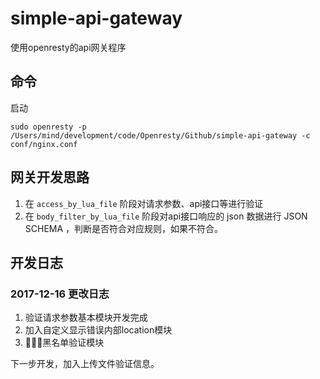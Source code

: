 # simple-api-gateway
使用openresty的api网关程序

## 命令

启动

```
sudo openresty -p /Users/mind/development/code/Openresty/Github/simple-api-gateway -c conf/nginx.conf

```

## 网关开发思路

1. 在 `access_by_lua_file` 阶段对请求参数、api接口等进行验证
2. 在 `body_filter_by_lua_file` 阶段对api接口响应的 json 数据进行 JSON SCHEMA ，判断是否符合对应规则，如果不符合。


## 开发日志
### 2017-12-16 更改日志

1. 验证请求参数基本模块开发完成
2. 加入自定义显示错误内部location模块
3. 黑名单验证模块

下一步开发，加入上传文件验证信息。